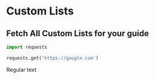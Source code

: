 # Custom Lists

## Fetch All Custom Lists for your guide


```python
import requests

requests.get('https://google.com')
```

Regular text

